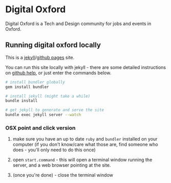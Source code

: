 # Digital Oxford

Digital Oxford is a Tech and Design community for jobs and events in Oxford. 

## Running digital oxford locally

This is a [jekyll](http://jekyllrb.com/)/[github pages](https://pages.github.com/) site.

You can run this site locally with jekyll - there are some detailed instructions on [github help](https://help.github.com/articles/using-jekyll-with-pages), or just enter the commands below.

```bash
# install bundler globally
gem install bundler

# install jekyll (might take a while)
bundle install

# get jekyll to generate and serve the site
bundle exec jekyll server --watch
```

### OSX point and click version

1. make sure you have an up to date `ruby` and `bundler` installed on your computer (if you don't know/care what those are, find someone who does - you'll only need to do this once)

2. open `start.command` - this will open a terminal window running the server, and a web browser pointing at the site.

3. (once you're done) - close the terminal window

